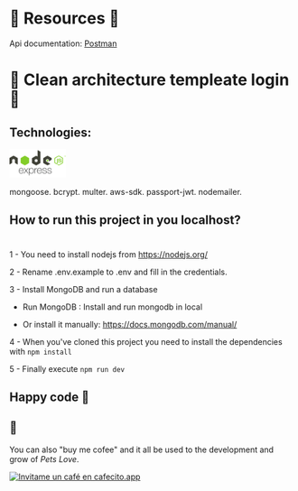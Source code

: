 # **🐶 Resources 🐶**

Api documentation:
[Postman](https://github.com/alexrobaina/api-clean-code/images/node-js-express.png)

# **🦊 Clean architecture templeate login 🦊**

## Technologies:

<img src="https://raw.githubusercontent.com/alexrobaina/api-clean-code/main/images/node-js-express.png" alt="node" style="width:100px;"/>

mongoose.
bcrypt.
multer.
aws-sdk.
passport-jwt.
nodemailer.

## How to run this project in you localhost?

#

1 - You need to install nodejs from https://nodejs.org/

2 - Rename .env.example to .env and fill in the credentials.

<!-- The defaults is enough to make the API run, but you need S3 credentials to do image-uploads and gmail credentials to send "forgot password"-emails. -->

3 - Install MongoDB and run a database

- Run MongoDB : Install and run mongodb in local

- Or install it manually: https://docs.mongodb.com/manual/

4 - When you've cloned this project you need to install the dependencies with `npm install`

5 - Finally execute `npm run dev`

## Happy code 🍻 <br>

## 🐶

You can also "buy me cofee" and it all be used to the development and grow of _Pets Love_.<br>

[![Invitame un café en cafecito.app](https://cdn.cafecito.app/imgs/buttons/button_6.svg)](https://cafecito.app/petslove)
